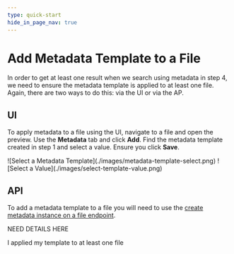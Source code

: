 ```yaml
---
type: quick-start
hide_in_page_nav: true
---
```


# Add Metadata Template to a File

In order to get at least one result when we search using metadata in step 4,
we need to ensure the metadata template is applied to at least one file. Again,
there are two ways to do this: via the UI or via the AP. 

## UI 

To apply metadata to a file using the UI, navigate to a file and open the
preview. Use the **Metadata** tab and click **Add**. Find the metadata template
created in step 1 and select a value. Ensure you click **Save**. 

<ImageFrame center>
    ![Select a Metadata Template](./images/metadata-template-select.png)
    ![Select a Value](./images/select-template-value.png)
</ImageFrame>

## API 

To add a metadata template to a file you will need to use the 
[create metadata instance on a file endpoint][add-metadata]. 

NEED DETAILS HERE

<Next>I applied my template to at least one file</Next>

[add-metadata]: e://post-files-id-metadata-id-id/